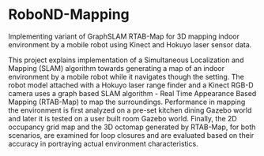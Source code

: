 # RoboND-Mapping
Implementing variant of GraphSLAM RTAB-Map for 3D mapping indoor environment by a mobile robot using Kinect and Hokuyo laser sensor data. 

This project explains implementation of a Simultaneous Localization and Mapping (SLAM) algorithm towards generating a map of an indoor environment by a mobile robot while it navigates though the setting. The robot model attached with a Hokuyo laser range finder and a Kinect RGB-D camera uses a graph based SLAM algorithm - Real Time Appearance Based Mapping (RTAB-Map) to map the surroundings. Performance in mapping the environment is first analyzed on a pre-set kitchen dining Gazebo world and later it is tested on a user built room Gazebo world. Finally, the 2D occupancy grid map and the 3D octomap generated by RTAB-Map, for both scenarios, are examined for loop closures and are evaluated based on their accuracy in portraying actual environment characteristics.
